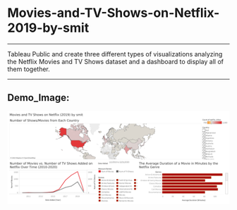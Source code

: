# Movies-and-TV-Shows-on-Netflix-2019-by-smit

-------------------------------------------------------------------------------------------------------------------------------------------------------------------------------

 Tableau Public and create three different types of visualizations analyzing the Netflix Movies and TV Shows dataset and a dashboard to display all of them together.

-------------------------------------------------------------------------------------------------------------------------------------------------------------------------------

## Demo_Image:


![Demo Image](https://github.com/smit012/Movies-and-TV-Shows-on-Netflix-2019-by-smit/blob/main/Dashboard%201.png)

